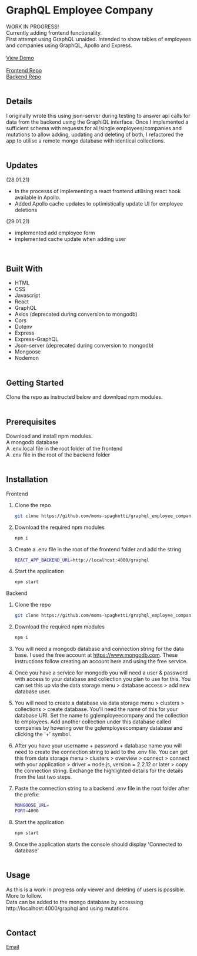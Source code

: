 # GraphQL Employee Company

WORK IN PROGRESS!\
Currently adding frontend functionality.\
First attempt using GraphQL unaided. Intended to show tables of employees and companies using GraphQL, Apollo and Express.\
<br/>
[View Demo](https://moms-spaghetti-graphqlemployeecompany.netlify.app/)\
<br/>
[Frontend Repo](https://github.com/moms-spaghetti/graphql_employee_company_frontend.git/)\
[Backend Repo](https://github.com/moms-spaghetti/graphql_employee_company_backend.git/)\
<br/>

## Details

I originally wrote this using json-server during testing to answer api calls for data from the backend using the GraphiQL interface. Once I implemented a sufficient schema with requests for all/single employees/companies and mutations to allow adding, updating and deleting of both, I refactored the app to utilise a remote mongo database with identical collections.\
<br/>

## Updates

(28.01.21)

- In the processs of implementing a react frontend utilising react hook available in Apollo.
- Added Apollo cache updates to optimistically update UI for employee deletions

(29.01.21)

- implemented add employee form
- implemented cache update when adding user

<br/>

## Built With

- HTML
- CSS
- Javascript
- React
- GraphQL
- Axios (deprecated during conversion to mongodb)
- Cors
- Dotenv
- Express
- Express-GraphQL
- Json-server (deprecated during conversion to mongodb)
- Mongoose
- Nodemon
  <br/><br/>

## Getting Started

Clone the repo as instructed below and download npm modules.
<br/><br/>

## Prerequisites

Download and install npm modules.\
A mongodb database\
A .env.local file in the root folder of the frontend\
A .env file in the root of the backend folder
<br/><br/>

## Installation

Frontend

1. Clone the repo
   ```sh
   git clone https://github.com/moms-spaghetti/graphql_employee_company_frontend.git
   ```
2. Download the required npm modules
   ```sh
   npm i
   ```
3. Create a .env file in the root of the frontend folder and add the string

   ```sh
   REACT_APP_BACKEND_URL=http://localhost:4000/graphql
   ```

4. Start the application

   ```sh
   npm start
   ```

Backend

1. Clone the repo
   ```sh
   git clone https://github.com/moms-spaghetti/graphql_employee_company_backend.git
   ```
2. Download the required npm modules
   ```sh
   npm i
   ```
3. You will need a mongodb database and connection string for the data base. I used the free account at https://www.mongodb.com. These instructions follow creating an account here and using the free service.
4. Once you have a service for mongodb you will need a user & password with access to your database and collection you plan to use for this. You can set this up via the data storage menu > database access > add new database user.
5. You will need to create a database via data storage menu > clusters > collections > create database. You'll need the name of this for your database URI. Set the name to gqlemployeecompany and the collection to employees. Add another collection under this database called companies by hovering over the gqlemployeecompany database and clicking the '+' symbol.
6. After you have your username + password + database name you will need to create the connection string to add to the .env file. You can get this from data storage menu > clusters > overview > connect > connect with your application > driver = node.js, version = 2.2.12 or later > copy the connection string. Exchange the highlighted details for the details from the last two steps.
7. Paste the connection string to a backend .env file in the root folder after the prefix:

   ```sh
   MONGOOSE_URL=
   PORT=4000
   ```

8. Start the application
   ```sh
   npm start
   ```
9. Once the application starts the console should display 'Connected to database'
   <br/><br/>

## Usage

As this is a work in progress only viewer and deleting of users is possible. More to follow.\
Data can be added to the mongo database by accessing http://localhost:4000/graphql and using mutations.
<br/><br/>

## Contact

[Email](mailto:williamedwards36@aol.com)
<br/><br/>
